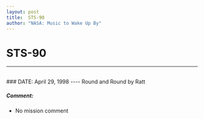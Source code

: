 ```yaml
---
layout: post
title:  STS-90
author: "NASA: Music to Wake Up By"
---
```


# STS-90
----
<br/>
### DATE: April 29, 1998
----
Round and Round by Ratt

##### Comment:
* No mission comment
